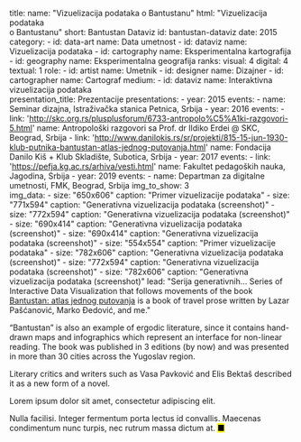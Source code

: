 title: 
    name: "Vizuelizacija podataka o Bantustanu"
    html: "Vizuelizacija podataka<br>o Bantustanu"
    short: Bantustan Dataviz
id: bantustan-dataviz
date: 2015
category:
    - id: data-art
      name: Data umetnost
    - id: dataviz
      name: Vizuelizacija podataka
    - id: cartography
      name: Eksperimentalna kartografija
    - id: geography
      name: Eksperimentalna geografija
ranks:
    visual: 4
    digital: 4
    textual: 1
role:
    - id: artist
      name: Umetnik
    - id: designer
      name: Dizajner
    - id: cartographer
      name: Cartograf
medium:
    - id: dataviz
      name: Interaktivna vizuelizacija podataka    
presentation_title: Prezentacije
presentations:
    - year: 2015
      events:
        - name: Seminar dizajna, Istraživačka stanica Petnica, Srbija
    - year: 2016
      events:
        - link: 'http://skc.org.rs/plusplusforum/6733-antropolo%C5%A1ki-razgovori-5.html'
          name: Antropološki razgovori sa Prof. dr Ildiko Erdei @ SKC, Beograd, Srbija
        - link: 'http://www.danilokis.rs/sr/projekti/815-15-jun-1930-klub-putnika-bantustan-atlas-jednog-putovanja.html'
          name: Fondacija Danilo Kiš + Klub Skladište, Subotica, Srbija
    - year: 2017
      events:
        - link: 'https://pefja.kg.ac.rs/arhiva/vesti.html'
          name: Fakultet pedagoških nauka, Jagodina, Srbija
    - year: 2019
      events:
        - name: Departman za digitalne umetnosti, FMK, Beograd, Srbija
img_to_show: 3       
img_data:
    - size: "650x606"
      caption: "Primer vizuelizacije podataka"
    - size: "771x594"
      caption: "Generativna vizuelizacija podataka (screenshot)"
    - size: "772x594"
      caption: "Generativna vizuelizacija podataka (screenshot)"
    - size: "690x414"
      caption: "Generativna vizuelizacija podataka (screenshot)"
    - size: "690x414"
      caption: "Generativna vizuelizacija podataka (screenshot)"
    - size: "554x554"
      caption: "Primer vizuelizacije podataka"
    - size: "782x606"
      caption: "Generativna vizuelizacija podataka (screenshot)"
    - size: "772x594"
      caption: "Generativna vizuelizacija podataka (screenshot)"
    - size: "782x606"
      caption: "Generativna vizuelizacija podataka (screenshot)"
lead: "Serija generativnih... Series of Interactive Data Visualization that follows movements of the book <a href='/rad/projekti/bantustan-book' target='_blank'>Bantustan: atlas jednog putovanja</a> is a book of travel prose written by Lazar Pašćanović, Marko Đedović, and me."

“Bantustan” is also an example of ergodic literature, since it contains hand-drawn maps and infographics which represent an interface for non-linear reading. The book was published in 3 editions (by now) and was presented in more than 30 cities across the Yugoslav region.

Literary critics and writers such as Vasa Pavković and Elis Bektaš described it as a new form of a novel.  

Lorem ipsum dolor sit amet, consectetur adipiscing elit. 

Nulla facilisi. Integer fermentum porta lectus id convallis. Maecenas condimentum nunc turpis, nec rutrum massa dictum at. <mark>&#9632;</mark>